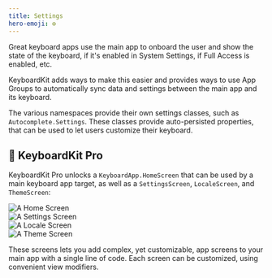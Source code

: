 ```yaml
---
title: Settings
hero-emoji: ⚙️
---
```


Great keyboard apps use the main app to onboard the user and show the state of the keyboard, if it's enabled in System Settings, if Full Access is enabled, etc.

KeyboardKit adds ways to make this easier and provides ways to use App Groups to automatically sync data and settings between the main app and its keyboard.

The various namespaces provide their own settings classes, such as `Autocomplete.Settings`. These classes provide auto-persisted properties, that can be used to let users customize their keyboard.


## 👑 KeyboardKit Pro

KeyboardKit Pro unlocks a ``KeyboardApp.HomeScreen`` that can be used by a main keyboard app target, as well as a `SettingsScreen`, `LocaleScreen`, and `ThemeScreen`:

<div class="grid col2">
    <div><img alt="A Home Screen" src="{{page.assets}}keyboardapp-homescreen.jpg" /></div>
    <div><img alt="A Settings Screen" src="{{page.assets}}keyboardapp-settingsscreen.jpg" /></div>
    <div><img alt="A Locale Screen" src="{{page.assets}}keyboardapp-localescreen.jpg" /></div>
    <div><img alt="A Theme Screen" src="{{page.assets}}keyboardapp-themescreen.jpg" /></div>
</div>

These screens lets you add complex, yet customizable, app screens to your main app with a single line of code. Each screen can be customized, using convenient view modifiers.


[Pro]: /pro
